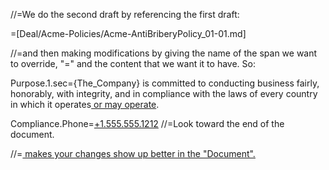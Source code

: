 //=We do the second draft by referencing the first draft:

=[Deal/Acme-Policies/Acme-AntiBriberyPolicy_01-01.md]

//=and then making modifications by giving the name of the span we want to override, "=" and the content that we want it to have.  So:

Purpose.1.sec={The_Company} is committed to conducting business fairly, honorably, with integrity, and in compliance with the laws of every country in which it operates<ins> or may operate</ins>.

Compliance.Phone=<ins>+1.555.555.1212</ins>
//=Look toward the end of the document.  

//=<ins> makes your changes show up better in the "Document".